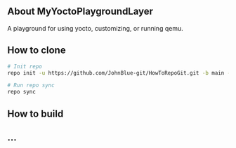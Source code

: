 ## About MyYoctoPlaygroundLayer
A playground for using yocto, customizing, or running qemu.

## How to clone
```bash
# Init repo
repo init -u https://github.com/JohnBlue-git/HowToRepoGit.git -b main -m manifest_master.xml

# Run repo sync
repo sync
```

## How to build

## ...



